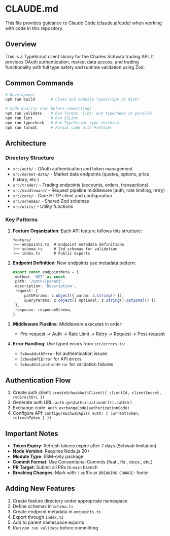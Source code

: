 # CLAUDE.md

This file provides guidance to Claude Code (claude.ai/code) when working with
code in this repository.

## Overview

This is a TypeScript client library for the Charles Schwab trading API. It
provides OAuth authentication, market data access, and trading functionality
with full type safety and runtime validation using Zod.

## Common Commands

```bash
# Development
npm run build       # Clean and compile TypeScript to dist/

# Code Quality (run before committing)
npm run validate    # Run format, lint, and typecheck in parallel
npm run lint        # Run ESLint
npm run typecheck   # Run TypeScript type checking
npm run format      # Format code with Prettier

```

## Architecture

### Directory Structure

- `src/auth/` - OAuth authentication and token management
- `src/market-data/` - Market data endpoints (quotes, options, price history,
  etc.)
- `src/trader/` - Trading endpoints (accounts, orders, transactions)
- `src/middleware/` - Request pipeline middleware (auth, rate limiting, retry)
- `src/core/` - Core HTTP client and configuration
- `src/schemas/` - Shared Zod schemas
- `src/utils/` - Utility functions

### Key Patterns

1. **Feature Organization**: Each API feature follows this structure:

   ```
   feature/
   ├── endpoints.ts  # Endpoint metadata definitions
   ├── schema.ts     # Zod schemas for validation
   └── index.ts      # Public exports
   ```

2. **Endpoint Definition**: New endpoints use metadata pattern:

   ```typescript
   export const endpointMeta = {
   	method: 'GET' as const,
   	path: '/path/{param}',
   	description: 'Description',
   	request: {
   		pathParams: z.object({ param: z.string() }),
   		queryParams: z.object({ optional: z.string().optional() }),
   	},
   	response: responseSchema,
   }
   ```

3. **Middleware Pipeline**: Middleware executes in order:

   - Pre-request → Auth → Rate Limit → Retry → Request → Post-request

4. **Error Handling**: Use typed errors from `src/errors.ts`:
   - `SchwabAuthError` for authentication issues
   - `SchwabAPIError` for API errors
   - `SchwabValidationError` for validation failures

## Authentication Flow

1. Create auth client:
   `createSchwabAuthClient({ clientId, clientSecret, redirectUri })`
2. Generate auth URL: `auth.getAuthorizationUrl().authUrl`
3. Exchange code: `auth.exchangeCode(authorizationCode)`
4. Configure API: `configureSchwabApi({ auth: { currentToken, refreshToken } })`

## Important Notes

- **Token Expiry**: Refresh tokens expire after 7 days (Schwab limitation)
- **Node Version**: Requires Node.js 20+
- **Module Type**: ESM-only package
- **Commit Format**: Use Conventional Commits (feat:, fix:, docs:, etc.)
- **PR Target**: Submit all PRs to `main` branch
- **Breaking Changes**: Mark with `!` suffix or `BREAKING CHANGE:` footer

## Adding New Features

1. Create feature directory under appropriate namespace
2. Define schemas in `schema.ts`
3. Create endpoint metadata in `endpoints.ts`
4. Export through `index.ts`
5. Add to parent namespace exports
6. Run `npm run validate` before committing
